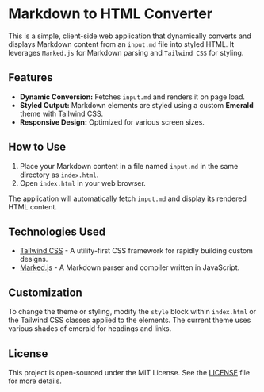 # Markdown to HTML Converter

This is a simple, client-side web application that dynamically converts and displays Markdown content from an `input.md` file into styled HTML. It leverages `Marked.js` for Markdown parsing and `Tailwind CSS` for styling.

## Features

*   **Dynamic Conversion:** Fetches `input.md` and renders it on page load.
*   **Styled Output:** Markdown elements are styled using a custom **Emerald** theme with Tailwind CSS.
*   **Responsive Design:** Optimized for various screen sizes.

## How to Use

1.  Place your Markdown content in a file named `input.md` in the same directory as `index.html`.
2.  Open `index.html` in your web browser.

The application will automatically fetch `input.md` and display its rendered HTML content.

## Technologies Used

*   [Tailwind CSS](https://tailwindcss.com/) - A utility-first CSS framework for rapidly building custom designs.
*   [Marked.js](https://marked.js.org/) - A Markdown parser and compiler written in JavaScript.

## Customization

To change the theme or styling, modify the `style` block within `index.html` or the Tailwind CSS classes applied to the elements. The current theme uses various shades of emerald for headings and links.

## License

This project is open-sourced under the MIT License. See the [LICENSE](LICENSE) file for more details.